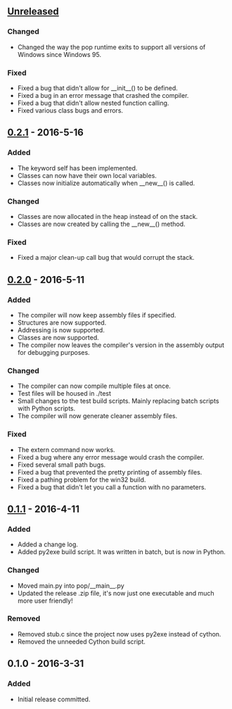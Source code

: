## [Unreleased]

### Changed
- Changed the way the pop runtime exits to support all versions of Windows since Windows 95.

### Fixed
- Fixed a bug that didn't allow for \_\_init\_\_() to be defined.
- Fixed a bug in an error message that crashed the compiler.
- Fixed a bug that didn't allow nested function calling.
- Fixed various class bugs and errors.

## [0.2.1] - 2016-5-16
### Added
- The keyword self has been implemented.
- Classes can now have their own local variables.
- Classes now initialize automatically when \_\_new\_\_() is called.

### Changed
- Classes are now allocated in the heap instead of on the stack.
- Classes are now created by calling the \_\_new\_\_() method.

### Fixed
- Fixed a major clean-up call bug that would corrupt the stack.

## [0.2.0] - 2016-5-11
### Added
- The compiler will now keep assembly files if specified.
- Structures are now supported.
- Addressing is now supported.
- Classes are now supported.
- The compiler now leaves the compiler's version in the assembly output for debugging purposes.

### Changed
- The compiler can now compile multiple files at once.
- Test files will be housed in ./test
- Small changes to the test build scripts. Mainly replacing batch scripts with Python scripts.
- The compiler will now generate cleaner assembly files.

### Fixed
- The extern command now works.
- Fixed a bug where any error message would crash the compiler.
- Fixed several small path bugs.
- Fixed a bug that prevented the pretty printing of assembly files.
- Fixed a pathing problem for the win32 build.
- Fixed a bug that didn't let you call a function with no parameters.

## [0.1.1] - 2016-4-11
### Added
- Added a change log.
- Added py2exe build script. It was written in batch, but is now in Python.

### Changed
- Moved main.py into pop/\_\_main\_\_.py
- Updated the release .zip file, it's now just one executable and much more user friendly!

### Removed
- Removed stub.c since the project now uses py2exe instead of cython.
- Removed the unneeded Cython build script.

## 0.1.0 - 2016-3-31
### Added
- Initial release committed.

[Unreleased]: https://github.com/I8087/Pop/compare/v0.2.1...master
[0.2.1]: https://github.com/I8087/Pop/compare/v0.2.0...v0.2.1
[0.2.0]: https://github.com/I8087/Pop/compare/v0.1.1...v0.2.0
[0.1.1]: https://github.com/I8087/Pop/compare/v0.1...v0.1.1

